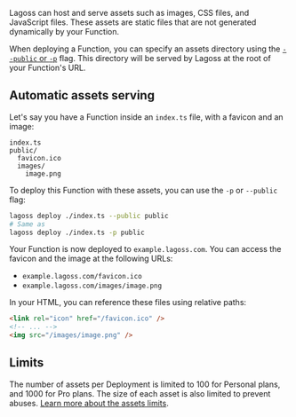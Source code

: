Lagoss can host and serve assets such as images, CSS files, and JavaScript files. These assets are static files that are not generated dynamically by your Function.

When deploying a Function, you can specify an assets directory using the [`--public` or `-p`](./cli.md#lagoss-deploy) flag. This directory will be served by Lagoss at the root of your Function's URL.

## Automatic assets serving

Let's say you have a Function inside an `index.ts` file, with a favicon and an image:

```
index.ts
public/
  favicon.ico
  images/
    image.png
```

To deploy this Function with these assets, you can use the `-p` or `--public` flag:

```bash
lagoss deploy ./index.ts --public public
# Same as
lagoss deploy ./index.ts -p public
```

Your Function is now deployed to `example.lagoss.com`. You can access the favicon and the image at the following URLs:

- `example.lagoss.com/favicon.ico`
- `example.lagoss.com/images/image.png`

In your HTML, you can reference these files using relative paths:

```html
<link rel="icon" href="/favicon.ico" />
<!-- ... -->
<img src="/images/image.png" />
```

## Limits

The number of assets per Deployment is limited to 100 for Personal plans, and 1000 for Pro plans. The size of each asset is also limited to prevent abuses. [Learn more about the assets limits](./cloud/limits.md).

